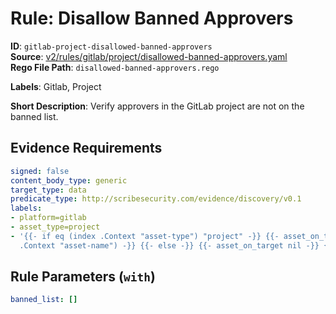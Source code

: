 # Rule: Disallow Banned Approvers

**ID**: `gitlab-project-disallowed-banned-approvers`  
**Source**: [v2/rules/gitlab/project/disallowed-banned-approvers.yaml](https://github.com/scribe-public/sample-policies/v2/rules/gitlab/project/disallowed-banned-approvers.yaml)  
**Rego File Path**: `disallowed-banned-approvers.rego`  

**Labels**: Gitlab, Project

**Short Description**: Verify approvers in the GitLab project are not on the banned list.

## Evidence Requirements

```yaml
signed: false
content_body_type: generic
target_type: data
predicate_type: http://scribesecurity.com/evidence/discovery/v0.1
labels:
- platform=gitlab
- asset_type=project
- '{{- if eq (index .Context "asset-type") "project" -}} {{- asset_on_target (index
  .Context "asset-name") -}} {{- else -}} {{- asset_on_target nil -}} {{- end -}}'
```
## Rule Parameters (`with`)

```yaml
banned_list: []
```
